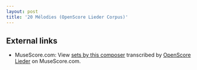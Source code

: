 ```yaml
---
layout: post
title: '20 Mélodies (OpenScore Lieder Corpus)'
---
```


## External links

- MuseScore.com: View [sets by this composer] transcribed by [OpenScore Lieder] on MuseScore.com.

[sets by this composer]: https://musescore.com/openscore-lieder-corpus/sets/5001717
[OpenScore Lieder]: https://musescore.com/openscore-lieder-corpus

